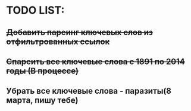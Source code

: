 # TODO LIST:

## ~~Добавить парсинг ключевых слов из отфильтрованных ссылок~~


## ~~Спарсить все ключевые слова с 1891 по 2014 годы (В процессе)~~


## Убрать все ключевые слова - паразиты(8 марта, пишу тебе)
